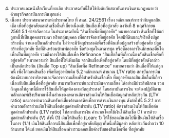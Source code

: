4. ประกาศและหนังสือเวียนที่ยกเลิก
ประกาศฉบับนี้ให้ใช้บังคับกับสถาบันการเงินตามกฎหมายว่าด้วยธุรกิจสถาบันการเงินทุกแห่ง
5. เนื้อหา
ประกาศธนาคารแห่งประเทศไทย ที่ สนส. 24/2561 เรื่อง หลักเกณฑ์การกำกับดูแลสินเชื่อ
เพื่อที่อยู่อาศัยและสินเชื่ออื่นที่เกี่ยวเนื่องกับสินเชื่อเพื่อที่อยู่อาศัย ลงวันที่ 8 พฤศจิกายน 2561
5.1 คำจำกัดความ
ในประกาศฉบับนี้
“สินเชื่อเพื่อที่อยู่อาศัย” หมายความว่า สินเชื่อที่ให้แก่ลูกหนี้ที่เป็นบุคคลธรรมดา
หรือกลุ่มบุคคล เพื่อการจัดหาที่อยู่อาศัย โดยมีที่ดินและ/หรือสิ่งปลูกสร้างนั้น จำนองเป็นหลักประกัน
ไม่ว่าจะมีวัตถุประสงค์เพื่อซื้อที่ดินเพื่อปลูกสร้างที่อยู่อาศัย ปลูกสร้างที่อยู่อาศัย ซื้อที่ดินพร้อมบ้านพักอาศัย
ซื้อห้องชุดในอาคารชุด หรือซื้ออาคารในลักษณะอื่นใดเพื่อเป็นที่อยู่อาศัย รวมถึงการให้สินเชื่อเพื่อ Refinance
“สินเชื่ออื่นที่เกี่ยวเนื่องกับสินเชื่อเพื่อที่อยู่อาศัย” หมายความว่า สินเชื่อที่ให้เพิ่มเติม
จากสินเชื่อเพื่อที่อยู่อาศัย โดยมีที่อยู่อาศัยดังกล่าวเป็นหลักประกัน (สินเชื่อ Top up)
“สินเชื่อเพื่อ Refinance” หมายความว่า สินเชื่อที่ให้แก่ลูกหนี้ เพื่อไถ่ถอนสินเชื่อ
เพื่อที่อยู่อาศัยเดิม
5.2 หลักเกณฑ์
คำนวณ LTV ratio
สถาบันการเงินต้องมีระบบการบริหารและจัดการความเสี่ยงที่ดีสําหรับสินเชื่อเพื่อ
ที่อยู่อาศัยและสินเชื่ออื่นที่เกี่ยวเนื่องกับสินเชื่อเพื่อที่อยู่อาศัย สามารถวิเคราะห์และประเมินความเสี่ยง
ได้อย่างมีประสิทธิภาพ รวมถึงดูแลให้ลูกหนี้มีการใช้สินเชื่อให้ถูกต้องตามวัตถุประสงค์ โดยสถาบันการเงิน
จะต้องปฏิบัติตามหลักเกณฑ์เชิงปริมาณทั้งในส่วนของเพดานอัตราส่วนเงินให้สินเชื่อต่อมูลค่าหลักประกัน
(LTV ratio) และการคำนวณสินทรัพย์เสี่ยงด้านเครดิตเพื่อการดำรงเงินกองทุน ดังต่อไปนี้
5.2.1 การคำนวณอัตราส่วนเงินให้สินเชื่อต่อมูลค่าหลักประกัน (LTV ratio)
อัตราส่วนเงินให้สินเชื่อต่อมูลค่าหลักประกัน (LTV ratio) ให้สถาบันการเงิน
คำนวณโดยใช้เงินให้สินเชื่อ (1) หารด้วยมูลค่าหลักประกัน (V) ดังนี้
(1) เงินให้สินเชื่อ (Loan: 1) ให้ใช้ยอดเงินต่อไปนี้เป็นเงินให้สินเชื่อในการ
(1.1) เงินให้สินเชื่อกรณีสินเชื่อเพื่อที่อยู่อาศัยสัญญาที่หนึ่งที่มีมูลค่า
หลักประกันต่ำกว่า 10 ล้านบาท ได้แก่ ยอดเงินให้สินเชื่อคงค้างรวมดอกเบี้ยค้างรับของสินเชื่อเพื่อ
ที่อยู่อาศัย
